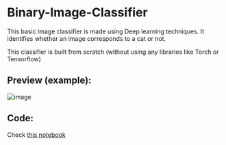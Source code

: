 # Binary-Image-Classifier
This basic image classifier is made using Deep learning techniques. It identifies whether an image corresponds to a cat or not. 

This classifier is built from scratch (without using any libraries like Torch or Tensorflow)

## Preview (example):
![image](https://user-images.githubusercontent.com/62956111/129146039-6cb0be61-019c-4f52-bdc2-28f638c78905.png)

## Code:
Check [this notebook](Image_Classification.ipynb)
